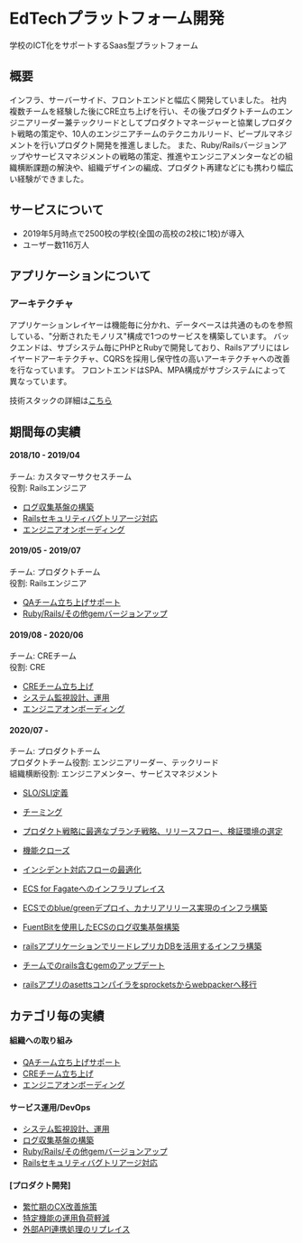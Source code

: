 # EdTechプラットフォーム開発
学校のICT化をサポートするSaas型プラットフォーム

## 概要
インフラ、サーバーサイド、フロントエンドと幅広く開発していました。
社内複数チームを経験した後にCRE立ち上げを行い、その後プロダクトチームのエンジニアリーダー兼テックリードとしてプロダクトマネージャーと協業しプロダクト戦略の策定や、10人のエンジニアチームのテクニカルリード、ピープルマネジメントを行いプロダクト開発を推進しました。
また、Ruby/Railsバージョンアップやサービスマネジメントの戦略の策定、推進やエンジニアメンターなどの組織横断課題の解決や、組織デザインの編成、プロダクト再建などにも携わり幅広い経験ができました。

## サービスについて
* 2019年5月時点で2500校の学校(全国の高校の2校に1校)が導入
* ユーザー数116万人

## アプリケーションについて
### アーキテクチャ
アプリケーションレイヤーは機能毎に分かれ、データベースは共通のものを参照している、"分断されたモノリス"構成で1つのサービスを構築しています。
バックエンドは、サブシステム毎にPHPとRubyで開発しており、Railsアプリにはレイヤードアーキテクチャ、CQRSを採用し保守性の高いアーキテクチャへの改善を行なっています。
フロントエンドはSPA、MPA構成がサブシステムによって異なっています。

 技術スタックの詳細は[こちら](technology_stack.md)

## 期間毎の実績
#### 2018/10 - 2019/04
チーム: カスタマーサクセスチーム
<br>
役割: Railsエンジニア

* [ログ収集基盤の構築](achievements/log_collection.md)
* [Railsセキュリティバグトリアージ対応](achievements/rails_security_bug_triage.md)
* [エンジニアオンボーディング](achievements/engineer_onbording.md)

#### 2019/05 - 2019/07
チーム: プロダクトチーム
<br>
役割: Railsエンジニア

* [QAチーム立ち上げサポート](achievements/qa_team_supoprt.md)
* [Ruby/Rails/その他gemバージョンアップ](achievements/ruby_gems_upgrade.md)

#### 2019/08 - 2020/06
チーム: CREチーム
<br>
役割: CRE

* [CREチーム立ち上げ](achievements/cre_team_build.md)
* [システム監視設計、運用](achievements/system_monitoring.md)
* [エンジニアオンボーディング](achievements/engineer_onbording.md)

#### 2020/07 - 
チーム: プロダクトチーム
<br>
プロダクトチーム役割: エンジニアリーダー、テックリード
<br>
組織横断役割: エンジニアメンター、サービスマネジメント

* [SLO/SLI定義]()
* [チーミング]()
* [プロダクト戦略に最適なブランチ戦略、リリースフロー、検証環境の選定]()
* [機能クローズ]()
* [インシデント対応フローの最適化]()

* [ECS for Fagateへのインフラリプレイス]()
* [ECSでのblue/greenデプロイ、カナリアリリース実現のインフラ構築]()
* [FuentBitを使用したECSのログ収集基盤構築]()
* [railsアプリケーションでリードレプリカDBを活用するインフラ構築]()
* [チームでのrails含むgemのアップデート]()
* [railsアプリのasettsコンパイラをsprocketsからwebpackerへ移行]()


## カテゴリ毎の実績
#### 組織への取り組み
* [QAチーム立ち上げサポート](achievements/qa_team_supoprt.md)
* [CREチーム立ち上げ](achievements/cre_team_build.md)
* [エンジニアオンボーディング](achievements/engineer_onbording.md)

#### サービス運用/DevOps 
* [システム監視設計、運用](achievements/system_monitoring.md)
* [ログ収集基盤の構築](achievements/log_collection.md)
* [Ruby/Rails/その他gemバージョンアップ](achievements/ruby_gems_upgrade.md)
* [Railsセキュリティバグトリアージ対応](achievements/rails_security_bug_triage.md)

#### [プロダクト開発]
* [繁忙期のCX改善施策](achievements/cx_kaizen_projrct.md)
* [特定機能の運用負荷軽減](achievements/operation_kaizen_project.md)
* [外部API連携処理のリプレイス](achievements/api_replace.md)
